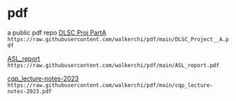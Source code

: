 # pdf
a public pdf repo
[DLSC Proj PartA](DLSC_Project__A.pdf)
`https://raw.githubusercontent.com/walkerchi/pdf/main/DLSC_Project__A.pdf`

[ASL_report](ASL_report.pdf)
`https://raw.githubusercontent.com/walkerchi/pdf/main/ASL_report.pdf`

[cqp_lecture-notes-2023](cqp_lecture-notes-2023.pdf)
`https://raw.githubusercontent.com/walkerchi/pdf/main/cqp_lecture-notes-2023.pdf`
